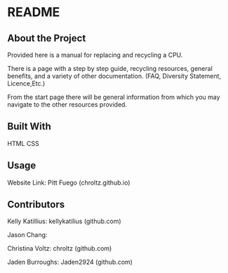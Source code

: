 # README

## About the Project


Provided here is a manual for replacing and recycling a CPU.

There is a page with a step by step guide, recycling resources, general benefits, and a variety of other documentation. (FAQ, Diversity Statement, Licence,Etc.) 

From the start page there will be general information from which you may navigate to the other resources provided. 


## Built With

HTML
CSS


## Usage

Website Link: Pitt Fuego (chroltz.github.io)

## Contributors

Kelly Katillius: kellykatilius (github.com)

Jason Chang: 

Christina Voltz: chroltz (github.com)

Jaden Burroughs: Jaden2924 (github.com)

